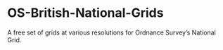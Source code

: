 # OS-British-National-Grids
A free set of grids at various resolutions for Ordnance Survey’s National Grid.
